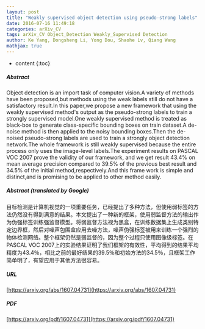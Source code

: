 ```yaml
---
layout: post
title: "Weakly supervised object detection using pseudo-strong labels"
date: 2016-07-16 11:49:18
categories: arXiv_CV
tags: arXiv_CV Object_Detection Weakly_Supervised Detection
author: Ke Yang, Dongsheng Li, Yong Dou, Shaohe Lv, Qiang Wang
mathjax: true
---
```


* content
{:toc}

##### Abstract
Object detection is an import task of computer vision.A variety of methods have been proposed,but methods using the weak labels still do not have a satisfactory result.In this paper,we propose a new framework that using the weakly supervised method's output as the pseudo-strong labels to train a strongly supervised model.One weakly supervised method is treated as black-box to generate class-specific bounding boxes on train dataset.A de-noise method is then applied to the noisy bounding boxes.Then the de-noised pseudo-strong labels are used to train a strongly object detection network.The whole framework is still weakly supervised because the entire process only uses the image-level labels.The experiment results on PASCAL VOC 2007 prove the validity of our framework, and we get result 43.4% on mean average precision compared to 39.5% of the previous best result and 34.5% of the initial method,respectively.And this frame work is simple and distinct,and is promising to be applied to other method easily.

##### Abstract (translated by Google)
目标检测是计算机视觉的一项重要任务，已经提出了多种方法，但使用弱标签的方法仍然没有得到满意的结果。本文提出了一种新的框架，使用弱监督方法的输出作为伪强标签训练强监督模型。将弱监督方法视为黑盒，在训练数据集上生成类别特定边界框，然后对噪声包围盒应用去噪方法，噪声伪强标签被用来训练一个强烈的物体检测网络。整个框架仍然是弱监督的，因为整个过程只使用图像级标签。在PASCAL VOC 2007上的实验结果证明了我们框架的有效性，平均得到的结果平均精度为43.4％，相比之前的最好结果的39.5％和初始方法的34.5％，且框架工作简单明了，有望应用于其他方法很容易。

##### URL
[https://arxiv.org/abs/1607.04731](https://arxiv.org/abs/1607.04731)

##### PDF
[https://arxiv.org/pdf/1607.04731](https://arxiv.org/pdf/1607.04731)

